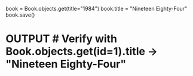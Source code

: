 
book = Book.objects.get(title="1984")
book.title = "Nineteen Eighty-Four"
book.save()


# OUTPUT # Verify with Book.objects.get(id=1).title -> "Nineteen Eighty-Four"